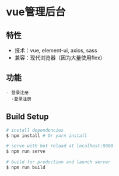 # vue管理后台

## 特性
* 技术：vue, element-ui, axios, sass
* 兼容：现代浏览器（因为大量使用flex）

## 功能
```
- 登录注册
  -登录注册
```


## Build Setup
``` bash
# install dependencies
$ npm install # Or yarn install

# serve with hot reload at localhost:8080
$ npm run serve

# build for production and launch server
$ npm run build
```